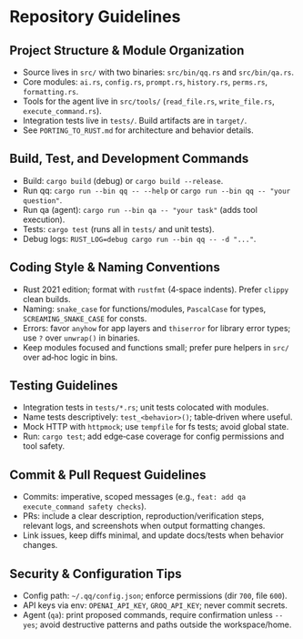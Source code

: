 # Repository Guidelines

## Project Structure & Module Organization
- Source lives in `src/` with two binaries: `src/bin/qq.rs` and `src/bin/qa.rs`.
- Core modules: `ai.rs`, `config.rs`, `prompt.rs`, `history.rs`, `perms.rs`, `formatting.rs`.
- Tools for the agent live in `src/tools/` (`read_file.rs`, `write_file.rs`, `execute_command.rs`).
- Integration tests live in `tests/`. Build artifacts are in `target/`.
- See `PORTING_TO_RUST.md` for architecture and behavior details.

## Build, Test, and Development Commands
- Build: `cargo build` (debug) or `cargo build --release`.
- Run qq: `cargo run --bin qq -- --help` or `cargo run --bin qq -- "your question"`.
- Run qa (agent): `cargo run --bin qa -- "your task"` (adds tool execution).
- Tests: `cargo test` (runs all in `tests/` and unit tests).
- Debug logs: `RUST_LOG=debug cargo run --bin qq -- -d "..."`.

## Coding Style & Naming Conventions
- Rust 2021 edition; format with `rustfmt` (4‑space indents). Prefer `clippy` clean builds.
- Naming: `snake_case` for functions/modules, `PascalCase` for types, `SCREAMING_SNAKE_CASE` for consts.
- Errors: favor `anyhow` for app layers and `thiserror` for library error types; use `?` over `unwrap()` in binaries.
- Keep modules focused and functions small; prefer pure helpers in `src/` over ad‑hoc logic in bins.

## Testing Guidelines
- Integration tests in `tests/*.rs`; unit tests colocated with modules.
- Name tests descriptively: `test_<behavior>()`; table‑driven where useful.
- Mock HTTP with `httpmock`; use `tempfile` for fs tests; avoid global state.
- Run: `cargo test`; add edge‑case coverage for config permissions and tool safety.

## Commit & Pull Request Guidelines
- Commits: imperative, scoped messages (e.g., `feat: add qa execute_command safety checks`).
- PRs: include a clear description, reproduction/verification steps, relevant logs, and screenshots when output formatting changes.
- Link issues, keep diffs minimal, and update docs/tests when behavior changes.

## Security & Configuration Tips
- Config path: `~/.qq/config.json`; enforce permissions (dir `700`, file `600`).
- API keys via env: `OPENAI_API_KEY`, `GROQ_API_KEY`; never commit secrets.
- Agent (`qa`): print proposed commands, require confirmation unless `--yes`; avoid destructive patterns and paths outside the workspace/home.
